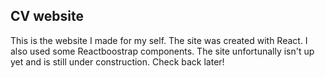 ## CV website

This is the website I made for my self.
The site was created with React. I also used some Reactboostrap components.
The site unfortunally isn't up yet and is still under construction. 
Check back later!
